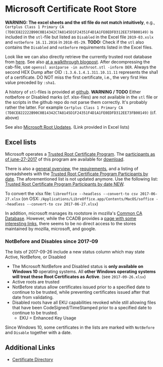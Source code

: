 
# Microsoft Certificate Root Store

**WARNING: The excel sheets and the stl file do not match intuitively**, e.g., `Certplus Class 1 Primary CA (7D8CE822222B90C0B14342C7A8145D1F24351F4D1A1FE0EDFD312EE73FB00149)` is included in the `stl`-file but listed as `Disabled` in the Excel file `2019-03.xslx` and `notbefore 16.11.2016` in `2018-05-29`.
**TODO:** Check if the `stl` also contains the `Disabled` and `notbefore` requirements listed in the Excel files.

Look like we can also directly retrieve the currently trusted root database from [here](http://www.download.windowsupdate.com/msdownload/update/v3/static/trustedr/en/authrootstl.cab). See also [at a walkthrough blogpost](http://unmitigatedrisk.com/?p=259).
After decompressing the cab-file, use ```openssl asn1parse -in authroot.stl -inform DER```.
Always the second HEX Dump after OID ```:1.3.6.1.4.1.311.10.11.11``` represents the sha1 of a certificate. DO NOT miss the first certificate, i.e., the very first Hex value preceded by ```:sha1```.

A history of `stl`-files is provided at [github](https://github.com/robstradling/authroot.stl.git).
**WARNING / TODO** Either notbefore or Disabled marks (cf. xlsx-files) are not available in the `stl` file or the scripts in the github repo do not parse them correctly. It's probably rather the latter. For example `Certplus Class 1 Primary CA (7D8CE822222B90C0B14342C7A8145D1F24351F4D1A1FE0EDFD312EE73FB00149)` (cf. above)

See also [Microsoft Root Updates](https://aka.ms/rootupdates). (Link provided in Excel lists)

## Excel lists

Microsoft operates a [Trusted Root Certificate Program](https://technet.microsoft.com/en-us/library/cc751157.aspx).
The [participants as of june-27-2017](https://social.technet.microsoft.com/wiki/contents/articles/38117.microsoft-trusted-root-certificate-program-participants-as-of-june-27-2017.aspx) of this program are available for [download](https://gallery.technet.microsoft.com/Trusted-Root-Certificate-123665ca).

There is also a [general overview](https://social.technet.microsoft.com/wiki/contents/articles/33315.microsoft-trusted-root-certificate-program-portal.aspx), the [requirements](https://social.technet.microsoft.com/wiki/contents/articles/31633.microsoft-trusted-root-program-requirements.aspx), and a listing of spreadsheets with the [Trusted Root Certificate Program Participants by date](http://social.technet.microsoft.com/wiki/contents/articles/31634.microsoft-trusted-root-certificate-program-participants.aspx).
The aforementioned list is not updated anymore. Use the following list: [Trusted Root Certificate Program Participants by date NEW](https://docs.microsoft.com/en-us/security/trusted-root/participants-list).

To convert the xlsx file: ```libreoffice --headless --convert-to csv 2017-06-27.xlsx``` (on OSX: ```/Applications/LibreOffice.app/Contents/MacOS/soffice --headless --convert-to csv 2017-06-27.xlsx```)

In addition, microsoft manages its rootstore in mozilla's [Common CA Database](https://ccadb.org/). However, while the CCADB provides a [page with some interesting links](https://ccadb.org/resources), there seems to be no direct access to the stores maintained by mozilla, microsoft, and google.


### NotBefore and Disables since 2017-09

The lists of 2017-09-26 include a new status column which may state Active, NotBefore, or Disabled
* The Microsoft NotBefore and Disabled status is **only available on Windows 10** operating systems.  All **other Windows operating systems will treat these Root Certificates as Active**. (see `2017-09-26.xlsx`)
* Active roots are trusted
* NotBefore status allow certificates issued prior to a specified date to continue to be trusted, while preventing certificates issued after that date from validating.
* Disabled roots have all EKU capabilities revoked while still allowing files that have been CodeSigned/TimeStamped prior to a specified date to continue to be trusted.
    * EKU = Enhanced Key Usage

Since Windows 10, some certificates in the lists are marked with `NotBefore` and `Disable` together with a date.

## Additional Links

* [Certificate Directory](https://docs.microsoft.com/en-us/windows/desktop/seccertenroll/about-certificate-directory)
